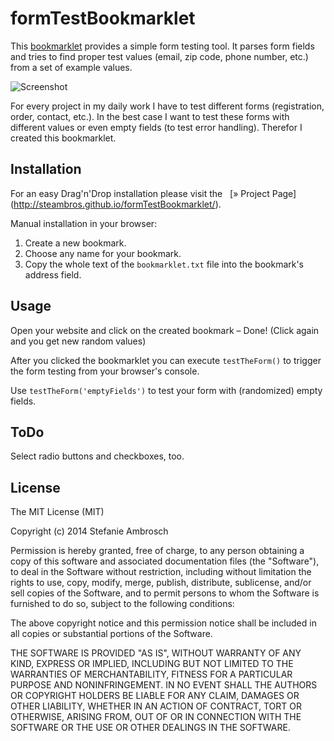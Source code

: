 # formTestBookmarklet

This [bookmarklet](http://en.wikipedia.org/wiki/Bookmarklet) provides a simple form testing tool.
It parses form fields and tries to find proper test values (email, zip code, phone number, etc.) from a set of example values.

![Screenshot](http://steambros.github.io/formTestBookmarklet/images/screenshot.gif)

For every project in my daily work I have to test different forms (registration, order, contact, etc.). In the best case I want to test these forms with different values or even empty fields (to test error handling). Therefor I created this bookmarklet.


## Installation

For an easy Drag'n'Drop installation please visit the &nbsp; [» Project Page] (http://steambros.github.io/formTestBookmarklet/).

Manual installation in your browser:

1. Create a new bookmark.
2. Choose any name for your bookmark.
3. Copy the whole text of the `bookmarklet.txt` file into the bookmark's address field.


## Usage
Open your website and click on the created bookmark – Done! (Click again and you get new random values)

After you clicked the bookmarklet you can execute `testTheForm()` to trigger the form testing from your browser's console.

Use `testTheForm('emptyFields')` to test your form with (randomized) empty fields.

## ToDo
Select radio buttons and checkboxes, too.

## License

The MIT License (MIT)

Copyright (c) 2014 Stefanie Ambrosch

Permission is hereby granted, free of charge, to any person obtaining a copy of
this software and associated documentation files (the "Software"), to deal in
the Software without restriction, including without limitation the rights to
use, copy, modify, merge, publish, distribute, sublicense, and/or sell copies of
the Software, and to permit persons to whom the Software is furnished to do so,
subject to the following conditions:

The above copyright notice and this permission notice shall be included in all
copies or substantial portions of the Software.

THE SOFTWARE IS PROVIDED "AS IS", WITHOUT WARRANTY OF ANY KIND, EXPRESS OR
IMPLIED, INCLUDING BUT NOT LIMITED TO THE WARRANTIES OF MERCHANTABILITY, FITNESS
FOR A PARTICULAR PURPOSE AND NONINFRINGEMENT. IN NO EVENT SHALL THE AUTHORS OR
COPYRIGHT HOLDERS BE LIABLE FOR ANY CLAIM, DAMAGES OR OTHER LIABILITY, WHETHER
IN AN ACTION OF CONTRACT, TORT OR OTHERWISE, ARISING FROM, OUT OF OR IN
CONNECTION WITH THE SOFTWARE OR THE USE OR OTHER DEALINGS IN THE SOFTWARE.